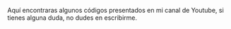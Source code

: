 Aquí encontraras algunos códigos presentados en mi canal de Youtube, si tienes alguna duda, no dudes en escribirme.
